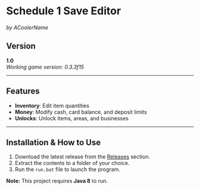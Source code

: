 # Schedule 1 Save Editor
*by ACoolerName*

## Version
**1.0**  
*Working game version: 0.3.3f15*

---

## Features

- **Inventory**: Edit item quantities
- **Money**: Modify cash, card balance, and deposit limits
- **Unlocks**: Unlock items, areas, and businesses

---

## Installation & How to Use

1. Download the latest release from the [Releases](/releases/latest) section.
2. Extract the contents to a folder of your choice.
3. Run the `run.bat` file to launch the program.

**Note:** This project requires **Java 8** to run.